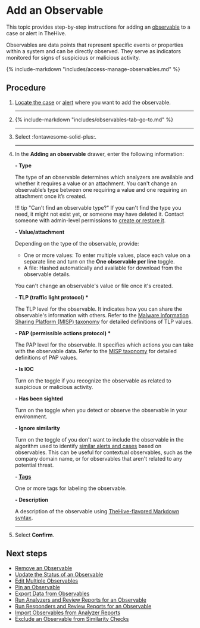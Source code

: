 # Add an Observable

This topic provides step-by-step instructions for adding an [observable](about-observables.md) to a case or alert in TheHive.

Observables are data points that represent specific events or properties within a system and can be directly observed. They serve as indicators monitored for signs of suspicious or malicious activity.

{% include-markdown "includes/access-manage-observables.md" %}

<h2>Procedure</h2>

1. [Locate the case](../search-for-cases/find-a-case.md) or [alert](../../alerts/search-for-alerts/find-an-alert.md) where you want to add the observable.

    ---

2. {% include-markdown "includes/observables-tab-go-to.md" %}

    ---

3. Select :fontawesome-solid-plus:.

    ---

4. In the **Adding an observable** drawer, enter the following information:

    **- Type**

    The type of an observable determines which analyzers are available and whether it requires a value or an attachment. You can't change an observable’s type between one requiring a value and one requiring an attachment once it’s created.

    !!! tip "Can't find an observable type?"
        If you can't find the type you need, it might not exist yet, or someone may have deleted it. Contact someone with admin-level permissions to [create or restore it](../../../../administration/observable-types/create-an-observable-type.md).

    **- Value/attachment**

    Depending on the type of the observable, provide:

    * One or more values: To enter multiple values, place each value on a separate line and turn on the **One observable per line** toggle.
    * A file: Hashed automatically and available for download from the observable details.

    You can't change an observable's value or file once it's created.

    **- TLP (traffic light protocol) \***

    The TLP level for the observable. It indicates how you can share the observable's information with others. Refer to the [Malware Information Sharing Platform (MISP) taxonomy](https://www.misp-project.org/taxonomies.html#_tlp) for detailed definitions of TLP values.

    **- PAP (permissible actions protocol) \***

    The PAP level for the observable. It specifies which actions you can take with the observable data. Refer to the [MISP taxonomy](https://www.misp-project.org/taxonomies.html#_pap) for detailed definitions of PAP values.

    **- Is IOC**

    Turn on the toggle if you recognize the observable as related to suspicious or malicious activity.

    **- Has been sighted**

    Turn on the toggle when you detect or observe the observable in your environment.

    **- Ignore similarity**

    Turn on the toggle of you don't want to include the observable in the algorithm used to identify [similar alerts and cases](../find-similar-alerts-cases.md) based on observables. This can be useful for contextual observables, such as the company domain name, or for observables that aren't related to any potential threat.

    **- [Tags](../tags/add-remove-tags.md)**  
    
    One or more tags for labeling the observable.

    **- Description**

    A description of the observable using [TheHive-flavored Markdown syntax](../../../thehive-flavored-markdown.md).

    ---

5. Select **Confirm**.

<h2>Next steps</h2>

* [Remove an Observable](remove-an-observable.md)
* [Update the Status of an Observable](update-an-observable-status.md)
* [Edit Multiple Observables](edit-multiple-observables.md)
* [Pin an Observable](pin-an-observable.md)
* [Export Data from Observables](export-data-observables.md)
* [Run Analyzers and Review Reports for an Observable](run-analyzers-on-an-observable.md)
* [Run Responders and Review Reports for an Observable](run-responders-on-an-observable.md)
* [Import Observables from Analyzer Reports](import-observables-from-analyzer-reports.md)
* [Exclude an Observable from Similarity Checks](exclude-an-observable-from-similarity-checks.md)
